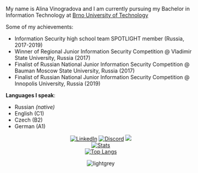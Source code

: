 My name is Alina Vinogradova and I am currently pursuing my Bachelor in Information Technology at [Brno University of Technology](https://www.fit.vut.cz/.en)

Some of my achievements: 
* Information Security high school team SPOTLIGHT member (Russia, 2017-2019)
* Winner of Regional Junior Information Security Competition @ Vladimir State University, Russia (2017)
* Finalist of Russian National Junior Information Security Competition @ Bauman Moscow State University, Russia (2017)
* Finalist of Russian National Junior Information Security Competition @ Innopolis University, Russia (2019)

**Languages I speak**:
  * Russian *(native)*
  * English (C1)
  * Czech (B2)
  * German (A1)

<div align="center">
  
 <a href="https://www.linkedin.com/in/jsemaljaa/" target="_blank"><img src="https://img.shields.io/badge/LinkedIn-%230077B5.svg?&style=for-the-badge&logo=linkedin&logoColor=white" alt="LinkedIn"></a>
 <a href="https://discordapp.com/users/296321753339265024"><img src="https://img.shields.io/badge/Discord-%235865F2.svg?style=for-the-badge&logo=discord&logoColor=white" alt="Discord"></a>
 <a href="mailto:jsemaljaa@gmail.com"><img src="https://img.shields.io/badge/Gmail-D14836?style=for-the-badge&logo=gmail&logoColor=white"></a>
 <br>
 [![Stats](https://github-readme-stats.vercel.app/api?username=jsemaljaa&show_icons=true&theme=nord&count_private=true&hide_border=true)](https://github.com/jsemaljaa)
 <br>
  [![Top Langs](https://github-readme-stats.vercel.app/api/top-langs/?username=jsemaljaa&langs_count=10&layout=compact&theme=nord&hide_border=true&disable_animations=true)](https://github.com/jsemaljaa/)
 
 <img src="https://komarev.com/ghpvc/?username=jsemaljaa&color=lightgrey&style=for-the-badge" alt="lightgrey" />
 
</div>

